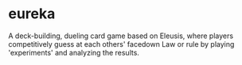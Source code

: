 # eureka
A deck-building, dueling card game based on Eleusis, where players competitively guess at each others' facedown Law or rule by playing 'experiments' and analyzing the results.
